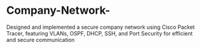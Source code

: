 # Company-Network-
Designed and implemented a secure company network using Cisco Packet Tracer, featuring VLANs, OSPF, DHCP, SSH, and Port Security for efficient and secure communication
